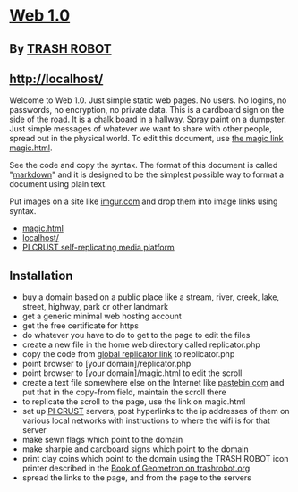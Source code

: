 # [Web 1.0](https://github.com/LafeLabs/web/blob/main/README.md)

## By [TRASH ROBOT](https://www.trashrobot.org)

## [http://localhost/](http://localhost/)

Welcome to Web 1.0. Just simple static web pages.  No users. No logins, no passwords, no encryption, no private data. This is a cardboard sign on the side of the road.  It is a chalk board in a hallway.  Spray paint on a dumpster.  Just simple messages of whatever we want to share with other people, spread out in the physical world.  To edit this document, use [the magic link magic.html](magic.html).

See the code and copy the syntax.  The format of this document is called "[markdown](https://www.markdownguide.org/basic-syntax/)" and it is designed to be the simplest possible way to format a document using plain text.   

Put images on a site like [imgur.com](https://imgur.com/) and drop them into image links using ![]() syntax.

 - [magic.html](magic.html)
 - [localhost/](http://localhost/)
 - [PI CRUST self-replicating media platform](https://github.com/LafeLabs/picrust)

## Installation

 - buy a domain based on a public place like a stream, river, creek, lake, street, highway, park or other landmark
 - get a generic minimal web hosting account
 - get the free certificate for https
 - do whatever you have to do to get to the page to edit the files
 - create a new file in the home web directory called replicator.php
 - copy the code from [global replicator link](https://raw.githubusercontent.com/LafeLabs/web/main/php/replicator.txt) to replicator.php
 - point browser to [your domain]/replicator.php
 - point browser to [your domain]/magic.html to edit the scroll
 - create a text file somewhere else on the Internet like [pastebin.com](https://pastebin.com/) and put that in the copy-from field, maintain the scroll there
 - to replicate the scroll to the page, use the link on magic.html
 - set up [PI CRUST](https://github.com/LafeLabs/picrust) servers, post hyperlinks to the ip addresses of them on various local networks with instructions to where the wifi is for that server
 - make sewn flags which point to the domain 
 - make sharpie and cardboard signs which point to the domain
 - print clay coins which point to the domain using the TRASH ROBOT icon printer described in the [Book of Geometron on trashrobot.org](http://trashrobot.org/bookofgeometronfirst/)
 - spread the links to the page, and from the page to the servers
 
